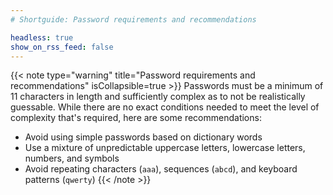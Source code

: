 ```yaml
---
# Shortguide: Password requirements and recommendations

headless: true
show_on_rss_feed: false
---
```


{{< note type="warning" title="Password requirements and recommendations" isCollapsible=true >}}
Passwords must be a minimum of 11 characters in length and sufficiently complex as to not be realistically guessable. While there are no exact conditions needed to meet the level of complexity that's required, here are some recommendations:

- Avoid using simple passwords based on dictionary words
- Use a mixture of unpredictable uppercase letters, lowercase letters, numbers, and symbols
- Avoid repeating characters (`aaa`), sequences (`abcd`), and keyboard patterns (`qwerty`)
{{< /note >}}